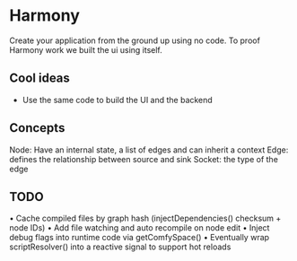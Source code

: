 # Harmony

Create your application from the ground up using no code.
To proof Harmony work we built the ui using itself.

## Cool ideas

- Use the same code to build the UI and the backend

## Concepts

Node: Have an internal state, a list of edges and can inherit a context
Edge: defines the relationship between source and sink
Socket: the type of the edge

## TODO
•	Cache compiled files by graph hash (injectDependencies() checksum + node IDs)
•	Add file watching and auto recompile on node edit
•	Inject debug flags into runtime code via getComfySpace()
•	Eventually wrap scriptResolver() into a reactive signal to support hot reloads